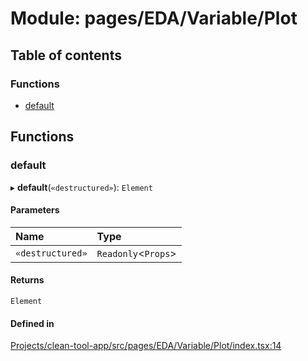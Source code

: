 # Module: pages/EDA/Variable/Plot

## Table of contents

### Functions

- [default](../wiki/pages.EDA.Variable.Plot#default)

## Functions

### default

▸ **default**(`«destructured»`): `Element`

#### Parameters

| Name | Type |
| :------ | :------ |
| `«destructured»` | `Readonly`<`Props`\> |

#### Returns

`Element`

#### Defined in

[Projects/clean-tool-app/src/pages/EDA/Variable/Plot/index.tsx:14](https://github.com/yuckyh/clean-tool-app/)
